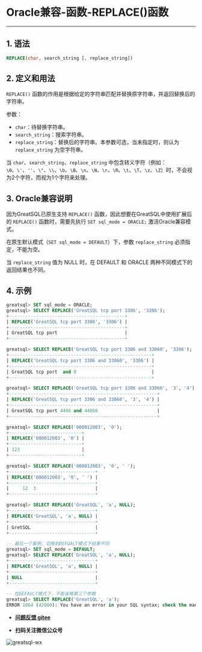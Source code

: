 # Oracle兼容-函数-REPLACE()函数
---


## 1. 语法

```sql
REPLACE(char, search_string [, replace_string])
```

## 2. 定义和用法
`REPLACE()` 函数的作用是根据给定的字符串匹配并替换原字符串，并返回替换后的字符串。

参数：
- `char`：待替换字符串。
- `search_string`：搜索字符串。
- `replace_string`：替换后的字符串。本参数可选，当未指定时，则认为 `replace_string` 为空字符串。

当 `char`、`search_string`、`replace_string` 中包含转义字符（例如：`\0`、`\'`、`''`、`\"`、`\\`、`\b`、`\B`、`\n`、`\N`、`\r`、`\R`、`\t`、`\T`、`\z`、`\Z`）时，不会视为2个字符，而视为1个字符来处理。


## 3. Oracle兼容说明

因为GreatSQL已原生支持 `REPLACE()` 函数，因此想要在GreatSQL中使用扩展后的 `REPLACE()` 函数时，需要先执行 `SET sql_mode = ORACLE;` 激活Oracle兼容模式。

在原生默认模式（`SET sql_mode = DEFAULT`）下，参数 `replace_string` 必须指定，不能为空。

当 `replace_string` 值为 NULL 时，在 DEFAULT 和 ORACLE 两种不同模式下的返回结果也不同。

## 4. 示例

```sql
greatsql> SET sql_mode = ORACLE;
greatsql> SELECT REPLACE('GreatSQL tcp port 3306', '3306');
+-------------------------------------------+
| REPLACE('GreatSQL tcp port 3306', '3306') |
+-------------------------------------------+
| GreatSQL tcp port                         |
+-------------------------------------------+

greatsql> SELECT REPLACE('GreatSQL tcp port 3306 and 33060', '3306');
+-----------------------------------------------------+
| REPLACE('GreatSQL tcp port 3306 and 33060', '3306') |
+-----------------------------------------------------+
| GreatSQL tcp port  and 0                            |
+-----------------------------------------------------+

greatsql> SELECT REPLACE('GreatSQL tcp port 3306 and 33060', '3', '4');
+-------------------------------------------------------+
| REPLACE('GreatSQL tcp port 3306 and 33060', '3', '4') |
+-------------------------------------------------------+
| GreatSQL tcp port 4406 and 44060                      |
+-------------------------------------------------------+

greatsql> SELECT REPLACE('000012003', '0');
+---------------------------+
| REPLACE('000012003', '0') |
+---------------------------+
| 123                       |
+---------------------------+

greatsql> SELECT REPLACE('000012003', '0', ' ');
+--------------------------------+
| REPLACE('000012003', '0', ' ') |
+--------------------------------+
|     12  3                      |
+--------------------------------+

greatsql> SELECT REPLACE('GreatSQL', 'a', NULL);
+--------------------------------+
| REPLACE('GreatSQL', 'a', NULL) |
+--------------------------------+
| GretSQL                        |
+--------------------------------+

-- 最后一个案例，切换到DEFUALT模式下结果不同
greatsql> SET sql_mode = DEFAULT;
greatsql> SELECT REPLACE('GreatSQL', 'a', NULL);
+--------------------------------+
| REPLACE('GreatSQL', 'a', NULL) |
+--------------------------------+
| NULL                           |
+--------------------------------+

-- 在DEFAULT模式下，不能省略第三个参数
greatsql> SELECT REPLACE('GreatSQL', 'a');
ERROR 1064 (42000): You have an error in your SQL syntax; check the manual that corresponds to your MySQL server version for the right syntax to use near ')' at line 1
```



- **[问题反馈 gitee](https://gitee.com/GreatSQL/GreatSQL-Manual/issues)**

- **扫码关注微信公众号**

![greatsql-wx](../greatsql-wx.jpg)
